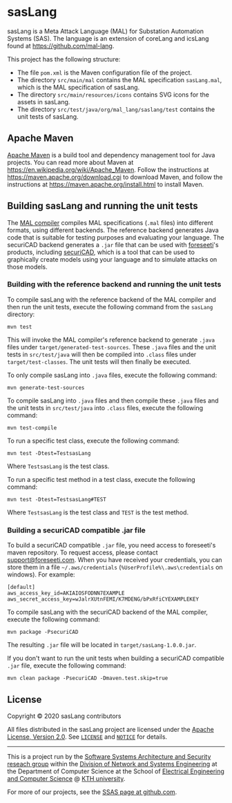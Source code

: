 # sasLang

sasLang is a Meta Attack Language (MAL) for Substation Automation Systems (SAS). The language is an extension of coreLang and icsLang found at https://github.com/mal-lang. 

This project has the following structure:

* The file `pom.xml` is the Maven configuration file of the project.
* The directory `src/main/mal` contains the MAL specification
  `sasLang.mal`, which is the MAL specification of sasLang.
* The directory `src/main/resources/icons` contains SVG icons for the
  assets in sasLang.
* The directory `src/test/java/org/mal_lang/saslang/test`
  contains the unit tests of sasLang.

## Apache Maven

[Apache Maven](https://maven.apache.org/) is a build tool and
dependency management tool for Java projects. You can read more about
Maven at <https://en.wikipedia.org/wiki/Apache_Maven>. Follow the
instructions at <https://maven.apache.org/download.cgi> to download
Maven, and follow the instructions at
<https://maven.apache.org/install.html> to install Maven.

## Building sasLang and running the unit tests

The
[MAL compiler](https://github.com/meta-attack-language/malcompiler)
compiles MAL specifications (`.mal` files) into different formats,
using different backends. The reference backend generates Java code
that is suitable for testing purposes and evaluating your language.
The securiCAD backend generates a `.jar` file that can be used with
[foreseeti](https://www.foreseeti.com/)'s products, including
[securiCAD](https://www.foreseeti.com/securicad/), which is a tool
that can be used to graphically create models using your language and
to simulate attacks on those models.

### Building with the reference backend and running the unit tests

To compile sasLang with the reference backend of the MAL compiler
and then run the unit tests, execute the following command from the
`sasLang` directory:

```
mvn test
```

This will invoke the MAL compiler's reference backend to generate
`.java` files under `target/generated-test-sources`. These `.java`
files and the unit tests in `src/test/java` will then be compiled
into `.class` files under `target/test-classes`. The unit tests will
then finally be executed.

To only compile sasLang into `.java` files, execute the following
command:

```
mvn generate-test-sources
```

To compile sasLang into `.java` files and then compile these
`.java` files and the unit tests in `src/test/java` into `.class`
files, execute the following command:

```
mvn test-compile
```

To run a specific test class, execute the following command:

```
mvn test -Dtest=TestsasLang
```

Where `TestsasLang` is the test class.

To run a specific test method in a test class, execute the following
command:

```
mvn test -Dtest=TestsasLang#TEST
```

Where `TestsasLang` is the test class and `TEST` is the
test method.

### Building a securiCAD compatible .jar file

To build a securiCAD compatible `.jar` file, you need access to
foreseeti's maven repository. To request access, please contact
<support@foreseeti.com>. When you have received your credentials, you
can store them in a file `~/.aws/credentials`
(`%UserProfile%\.aws\credentials` on windows). For example:

```
[default]
aws_access_key_id=AKIAIOSFODNN7EXAMPLE
aws_secret_access_key=wJalrXUtnFEMI/K7MDENG/bPxRfiCYEXAMPLEKEY
```

To compile sasLang with the securiCAD backend of the MAL
compiler, execute the following command:

```
mvn package -PsecuriCAD
```

The resulting `.jar` file will be located in
`target/sasLang-1.0.0.jar`.

If you don't want to run the unit tests when building a securiCAD
compatible `.jar` file, execute the following command:

```
mvn clean package -PsecuriCAD -Dmaven.test.skip=true
```

## License

Copyright © 2020 sasLang contributors

All files distributed in the sasLang project are licensed under the [Apache License, Version 2.0](https://www.apache.org/licenses/LICENSE-2.0).
See [`LICENSE`](LICENSE) and [`NOTICE`](NOTICE) for details.

- - - -
This is a project run by the [Software Systems Architecture and Security reseach
group](https://www.kth.se/nse/research/software-systems-architecture-and-security/)
within the [Division of Network and Systems Engineering](https://kth.se/nse) at
the Department of Computer Science at the School of [Electrical Engineering and
Computer Science](https://www.kth.se/en/eecs) @ [KTH university](https://www.kth.se).

For more of our projects, see the [SSAS page at
github.com](https://github.com/KTH-SSAS).
